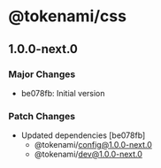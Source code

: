 # @tokenami/css

## 1.0.0-next.0

### Major Changes

- be078fb: Initial version

### Patch Changes

- Updated dependencies [be078fb]
  - @tokenami/config@1.0.0-next.0
  - @tokenami/dev@1.0.0-next.0
